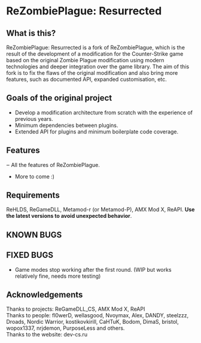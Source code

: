 # ReZombiePlague: Resurrected

## What is this?
ReZombiePlague: Resurrected is a fork of ReZombiePlague, which is the result of the development of a modification for the Counter-Strike game based on the original Zombie Plague modification using modern technologies and deeper integration over the game library. The aim of this fork is to fix the flaws of the original modification and also bring more features, such as documented API, expanded customisation, etc.

## Goals of the original project
* Develop a modification architecture from scratch with the experience of previous years.
* Minimum dependencies between plugins.
* Extended API for plugins and minimum boilerplate code coverage.

## Features
‒ All the features of ReZombiePlague.
+ More to come :)

## Requirements
ReHLDS, ReGameDLL, Metamod-r (or Metamod-P), AMX Mod X, ReAPI. **Use the latest versions to avoid unexpected behavior**.

## KNOWN BUGS

## FIXED BUGS
* Game modes stop working after the first round. (WIP but works relatively fine, needs more testing)

## Acknowledgements
Thanks to projects: ReGameDLL_CS, AMX Mod X, ReAPI<br/>
Thanks to people: fl0werD, wellasgood, Nvoymax, Alex, DANDY, steelzzz, Droads, Nordic Warrior, kostikovkirill, CaHTuK, Bodom, DimaS, bristol, wopox1337, nrjdemon, PurposeLess and others.<br/>
Thanks to the website: dev-cs.ru<br/>

